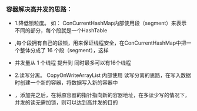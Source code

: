 ### 容器解决高并发的思路：
   * 1.降低锁粒度。 如：  ConCurrentHashMap内部使用段（segment）来表示不同的部分，每个段就是一个HashTable
   * ,每个段拥有自己的段锁，用来保证线程安全，在ConCurrentHashMap中把一个整体分成了 16 个段（segment），这样
   * 并发量从 1 个线程 提升到 同时最多可以有16个线程

   * 2.读写分离。 CopyOnWriteArrayList 内部使用 读写分离的思路，在写入数据时创建一个新的容器，将数据写入新的容器中
   * ，添加完之后，在将原容器的指针指向新的容器地址，在多读少写的情况下，并发的读无需加锁，则可以达到高并发的目的
